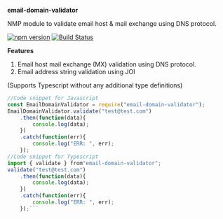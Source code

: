 **email-domain-validator**

NMP module to validate email host & mail exchange using DNS protocol.

[![npm version](https://badge.fury.io/js/email-domain-validator.svg)](https://badge.fury.io/js/email-domain-validator) [![Build Status](https://travis-ci.org/ashokjayaprakash/email-domain-validator.svg?branch=master)](https://travis-ci.org/ashokjayaprakash/email-domain-validator)

**Features**
1. Email host mail exchange (MX) validation using DNS protocol.
2. Email address string validation using JOI

(Supports Typescript without any additional type definitions)

```javascript
//Code snippet for Javascript 
const EmailDomainValidator = require("email-domain-validator");
EmailDomainValidator.validate("test@test.com")
	.then(function(data){
		console.log(data);
	})
	.catch(function(err){
		console.log("ERR: ", err);
	});
//Code snippet for Typescript
import { validate } from"email-domain-validator";
validate("test@test.com")
	.then(function(data){
		console.log(data);
	})
	.catch(function(err){
		console.log("ERR: ", err);
	});```